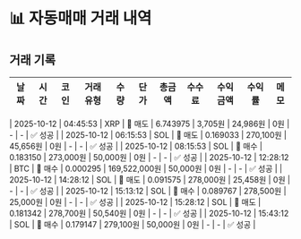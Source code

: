 # 📊 자동매매 거래 내역

## 거래 기록

| 날짜 | 시간 | 코인 | 거래유형 | 수량 | 단가 | 총금액 | 수수료 | 수익금액 | 수익률 | 메모 |
|------|------|------|----------|------|------|--------|--------|----------|--------|------|

| 2025-10-12 | 04:45:53 | XRP | 🔴 매도 | 6.743975 | 3,705원 | 24,986원 | 0원 | - | - | ✅ 성공 |
| 2025-10-12 | 06:15:53 | SOL | 🔴 매도 | 0.169033 | 270,100원 | 45,656원 | 0원 | - | - | ✅ 성공 |
| 2025-10-12 | 08:15:53 | SOL | 🔵 매수 | 0.183150 | 273,000원 | 50,000원 | 0원 | - | - | ✅ 성공 |
| 2025-10-12 | 12:28:12 | BTC | 🔵 매수 | 0.000295 | 169,522,000원 | 50,000원 | 0원 | - | - | ✅ 성공 |
| 2025-10-12 | 14:28:12 | SOL | 🔴 매도 | 0.091575 | 278,000원 | 25,458원 | 0원 | - | - | ✅ 성공 |
| 2025-10-12 | 15:13:12 | SOL | 🔵 매수 | 0.089767 | 278,500원 | 25,000원 | 0원 | - | - | ✅ 성공 |
| 2025-10-12 | 15:28:12 | SOL | 🔴 매도 | 0.181342 | 278,700원 | 50,540원 | 0원 | - | - | ✅ 성공 |
| 2025-10-12 | 15:43:12 | SOL | 🔵 매수 | 0.179147 | 279,100원 | 50,000원 | 0원 | - | - | ✅ 성공 |
